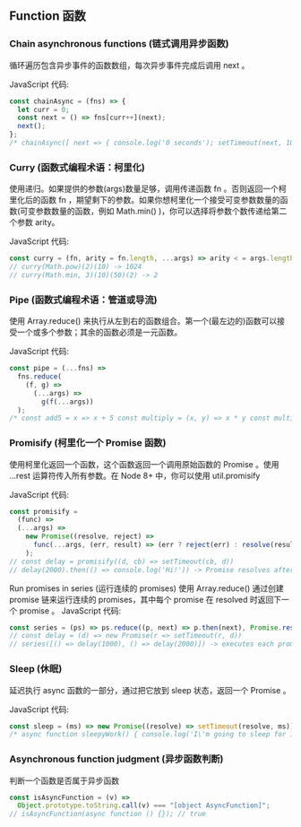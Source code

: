 ## Function 函数

### Chain asynchronous functions (链式调用异步函数)

循环遍历包含异步事件的函数数组，每次异步事件完成后调用 next 。

JavaScript 代码:

```jsx
const chainAsync = (fns) => {
  let curr = 0;
  const next = () => fns[curr++](next);
  next();
};
/* chainAsync([ next => { console.log('0 seconds'); setTimeout(next, 1000); }, next => { console.log('1 second'); setTimeout(next, 1000); }, next => { console.log('2 seconds'); } ]) */
```

### Curry (函数式编程术语：柯里化)

使用递归。如果提供的参数(args)数量足够，调用传递函数 fn 。否则返回一个柯里化后的函数 fn ，期望剩下的参数。如果你想柯里化一个接受可变参数数量的函数(可变参数数量的函数，例如 Math.min() )，你可以选择将参数个数传递给第二个参数 arity。

JavaScript 代码:

```jsx
const curry = (fn, arity = fn.length, ...args) => arity < = args.length ? fn(...args) : curry.bind(null, fn, arity, ...args);
// curry(Math.pow)(2)(10) -> 1024
// curry(Math.min, 3)(10)(50)(2) -> 2
```

### Pipe (函数式编程术语：管道或导流)

使用 Array.reduce() 来执行从左到右的函数组合。第一个(最左边的)函数可以接受一个或多个参数；其余的函数必须是一元函数。

JavaScript 代码:

```jsx
const pipe = (...fns) =>
  fns.reduce(
    (f, g) =>
      (...args) =>
        g(f(...args))
  );
/* const add5 = x => x + 5 const multiply = (x, y) => x * y const multiplyAndAdd5 = pipe(multiply, add5) multiplyAndAdd5(5, 2) -> 15 */
```

### Promisify (柯里化一个 Promise 函数)

使用柯里化返回一个函数，这个函数返回一个调用原始函数的 Promise 。使用 ...rest 运算符传入所有参数。在 Node 8+ 中，你可以使用 util.promisify

JavaScript 代码:

```jsx
const promisify =
  (func) =>
  (...args) =>
    new Promise((resolve, reject) =>
      func(...args, (err, result) => (err ? reject(err) : resolve(result)))
    );
// const delay = promisify((d, cb) => setTimeout(cb, d))
// delay(2000).then(() => console.log('Hi!')) -> Promise resolves after 2s
```

Run promises in series (运行连续的 promises)
使用 Array.reduce() 通过创建 promise 链来运行连续的 promises，其中每个 promise 在 resolved 时返回下一个 promise 。
JavaScript 代码:

```jsx
const series = (ps) => ps.reduce((p, next) => p.then(next), Promise.resolve());
// const delay = (d) => new Promise(r => setTimeout(r, d))
// series([() => delay(1000), () => delay(2000)]) -> executes each promise sequentially, taking a total of 3 seconds to complete
```

### Sleep (休眠)

延迟执行 async 函数的一部分，通过把它放到 sleep 状态，返回一个 Promise 。

JavaScript 代码:

```jsx
const sleep = (ms) => new Promise((resolve) => setTimeout(resolve, ms));
/* async function sleepyWork() { console.log('I\'m going to sleep for 1 second.'); await sleep(1000); console.log('I woke up after 1 second.'); } */
```

### Asynchronous function judgment (异步函数判断)

判断一个函数是否属于异步函数

```js
const isAsyncFunction = (v) =>
  Object.prototype.toString.call(v) === "[object AsyncFunction]";
// isAsyncFunction(async function () {}); // true
```
